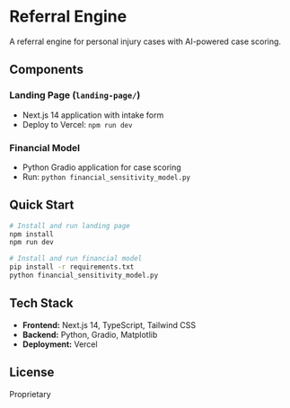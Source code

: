 # Referral Engine

A referral engine for personal injury cases with AI-powered case scoring.

## Components

### Landing Page (`landing-page/`)
- Next.js 14 application with intake form
- Deploy to Vercel: `npm run dev`

### Financial Model
- Python Gradio application for case scoring
- Run: `python financial_sensitivity_model.py`

## Quick Start

```bash
# Install and run landing page
npm install
npm run dev

# Install and run financial model
pip install -r requirements.txt
python financial_sensitivity_model.py
```

## Tech Stack

- **Frontend:** Next.js 14, TypeScript, Tailwind CSS
- **Backend:** Python, Gradio, Matplotlib
- **Deployment:** Vercel

## License

Proprietary
